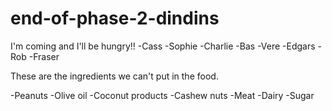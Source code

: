 # end-of-phase-2-dindins

I'm coming and I'll be hungry!!
-Cass
-Sophie
-Charlie
-Bas
-Vere
-Edgars
-Rob
-Fraser




These are the ingredients we can't put in the food.

-Peanuts
-Olive oil
-Coconut products
-Cashew nuts
-Meat
-Dairy
-Sugar

